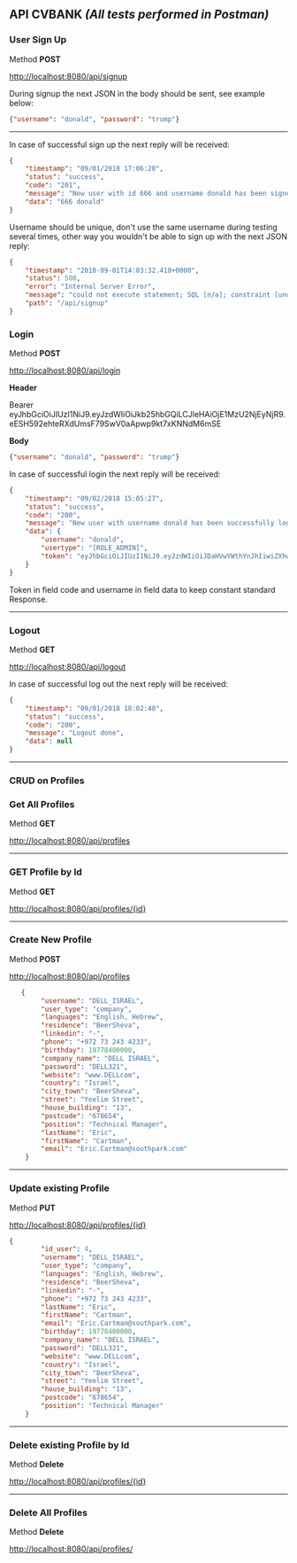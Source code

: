 ## API CVBANK *(All tests performed in Postman)*

### User Sign Up
Method **POST**

<http://localhost:8080/api/signup>

During signup the next JSON in the body should be sent, see example below:
```json
{"username": "donald", "password": "trump"}
```
***
In case of successful sign up the next reply will be received: 
```json
{
    "timestamp": "09/01/2018 17:06:28",
    "status": "success",
    "code": "201",
    "message": "New user with id 666 and username donald has been signed up",
    "data": "666 donald"
}
```

Username should be unique, don't use the same username during testing several times, other way you wouldn't be able to sign up with the next JSON reply:
```json
{
    "timestamp": "2018-09-01T14:03:32.418+0000",
    "status": 500,
    "error": "Internal Server Error",
    "message": "could not execute statement; SQL [n/a]; constraint [unq_username]; nested exception is org.hibernate.exception.ConstraintViolationException: could not execute statement",
    "path": "/api/signup"
}
```
### Login
Method **POST**
 
<http://localhost:8080/api/login>

**Header**

Bearer eyJhbGciOiJIUzI1NiJ9.eyJzdWIiOiJkb25hbGQiLCJleHAiOjE1MzU2NjEyNjR9.eESH592ehteRXdUmsF79SwV0aApwp9kt7xKNNdM6mSE

**Body**  

```json
{"username": "donald", "password": "trump"}
```
In case of successful login the next reply will be received: 
```json
{
    "timestamp": "09/02/2018 15:05:27",
    "status": "success",
    "code": "200",
    "message": "New user with username donald has been successfully logged in",
    "data": {
        "username": "donald",
        "usertype": "[ROLE_ADMIN]",
        "token": "eyJhbGciOiJIUzI1NiJ9.eyJzdWIiOiJDaHVwYWthYnJhIiwiZXhwIjoxNTM1ODkxNzI3fQ.eC4E_dlYCI_tkWRnKfruPynQhne-gfgEhYno0zUXRkU"
    }
}
```

Token in field code and username in field data to keep constant standard Response.

***

### Logout

Method **GET**

<http://localhost:8080/api/logout>

In case of successful log out the next reply will be received: 
```json
{
    "timestamp": "09/01/2018 18:02:40",
    "status": "success",
    "code": "200",
    "message": "Logout done",
    "data": null
}
```
***

### CRUD on Profiles

### Get All Profiles
Method **GET**

<http://localhost:8080/api/profiles>

***

### GET Profile by Id
Method **GET**

<http://localhost:8080/api/profiles/{id}>

***

### Create New Profile
Method  **POST**
 
<http://localhost:8080/api/profiles>

```json
   {
        "username": "DELL_ISRAEL",
        "user_type": "company",
        "languages": "English, Hebrew",
        "residence": "BeerSheva",
        "linkedin": "-",
        "phone": "+972 73 243 4233",
        "birthday": 19778400000,
        "company_name": "DELL ISRAEL",
        "password": "DELL321",
        "website": "www.DELLcom",
        "country": "Israel",
        "city_town": "BeerSheva",
        "street": "Yeelim Street",
        "house_building": "13",
        "postcode": "678654",
        "position": "Technical Manager",
        "lastName": "Eric",
        "firstName": "Cartman",
        "email": "Eric.Cartman@southpark.com"
    }
```
 
***

### Update existing Profile
Method **PUT**

<http://localhost:8080/api/profiles/{id}>

```json
{
        "id_user": 4,
        "username": "DELL_ISRAEL",
        "user_type": "company",
        "languages": "English, Hebrew",
        "residence": "BeerSheva",
        "linkedin": "-",
        "phone": "+972 73 243 4233",
        "lastName": "Eric",
        "firstName": "Cartman",
        "email": "Eric.Cartman@southpark.com",
        "birthday": 19778400000,
        "company_name": "DELL ISRAEL",
        "password": "DELL321",
        "website": "www.DELLcom",
        "country": "Israel",
        "city_town": "BeerSheva",
        "street": "Yeelim Street",
        "house_building": "13",
        "postcode": "678654",
        "position": "Technical Manager"
    }

```
    
***    
    
### Delete existing Profile by Id
Method **Delete**

<http://localhost:8080/api/profiles/{id}>

***

### Delete All Profiles
Method **Delete**

<http://localhost:8080/api/profiles/>
